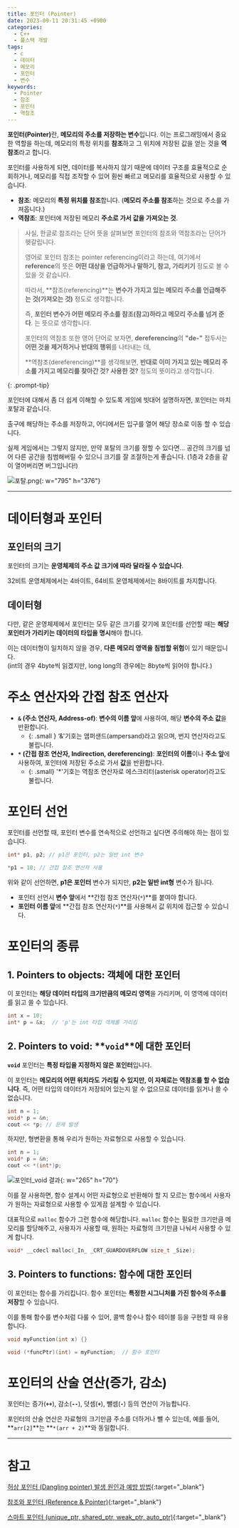 ```yaml
---
title: 포인터 (Pointer)
date: 2023-09-11 20:31:45 +0900
categories:
  - C++
  - 풀스택 개발
tags:
  - c
  - 데이터
  - 메모리
  - 포인터
  - 변수
keywords:
  - Pointer
  - 참조
  - 포인터
  - 역참조
---
```


<span class="keyword">**포인터(Pointer)**</span>란, <span class="font_highlight">**메모리의 주소를 저장하는 변수**</span>입니다. 이는 프로그래밍에서 중요한 역할을 하는데, 메모리의 특정 위치를 **참조**하고 그 위치에 저장된 값을 얻는 것을 **역참조**라고 합니다.

포인터를 사용하게 되면, 데이터를 복사하지 않기 때문에 데이터 구조를 효율적으로 순회하거나, 메모리를 직접 조작할 수 있어 훤씬 빠르고 메모리를 효율적으로 사용할 수 있습니다.

- <span class="important">**참조**</span>: 메모리의 **특정 위치를 참조**합니다. (**메모리 주소를 참조**하는 것으로 주소를 가져옵니다.)
- <span class="important">**역참조**</span>: 포인터에 저장된 메모리 **주소로 가서 값을 가져오는 것**.

> 사실, 한글로 참조라는 단어 뜻을 살펴보면 포인터의 참조와 역참조라는 단어가 헷갈립니다.
>
> 영어로 포인터 참조는 pointer referencing이라고 하는데, 여기에서 **reference**의 뜻은 **어떤 대상을 언급하거나 말하기, 참고, 가리키기** 정도로 볼 수 있을 것 같습니다.
>
> 따라서, **참조(referencing)**는 **변수가 가지고 있는 메모리 주소를 언급해주는 것(가져오는 것)** 정도로 생각합니다.
>
> 즉, <span class="font_highlight">**포인터 변수가 어떤 메모리 주소를 참조(참고)하라고 메모리 주소를 넘겨 준다**</span>. 는 뜻으로 생각합니다.
>
> 포인터의 역참조 또한 영어 단어로 보자면, **dereferencing**의 **"de-"** 접두사는 **어떤 것을 제거하거나 반대의 행위**를 나타내는 데,
>
> **역참조(dereferencing)**를 생각해보면, **<span class="font_highlight">반대로 이미 가지고 있는 메모리 주소를 가지고 메모리를 찾아간 것? 사용한 것?</span>** 정도의 뜻이라고 생각합니다.
> 
{: .prompt-tip}

포인터에 대해서 좀 더 쉽게 이해할 수 있도록 게임에 빗대어 설명하자면, 포인터는 마치 포탈과 같습니다.

출구에 해당하는 주소를 저장하고, 어디에서든 입구를 열어 해당 장소로 이동 할 수 있습니다.

실제 게임에서는 그렇지 않지만, 만약 포탈의 크기를 정할 수 있다면… 공간의 크기를 넘어 다른 공간을 침범해버릴 수 있으니 크기를 잘 조절하는게 좋습니다. (1층과 2층을 같이 열어버리면 버그입니다!)

![포탈.png](https://img1.daumcdn.net/thumb/R1280x0/?scode=mtistory2&fname=https%3A%2F%2Fblog.kakaocdn.net%2Fdn%2Fd1eF1K%2Fbtstxkw8oCx%2FHKMX3ulxIkhxpgVt9aPz70%2Fimg.png){: w="795" h="376"}

---

# 데이터형과 포인터

## 포인터의 크기

포인터의 크기는 <span class="font_highlight">**운영체제의 주소 값 크기에 따라 달라질 수 있습니다**</span>. 

32비트 운영체제에서는 4바이트, 64비트 운영체제에서는 8바이트를 차지합니다.

## 데이터형

다만, 같은 운영체제에서 포인터는 모두 같은 크기를 갖기에 포인터를 선언할 때는 **해당 포인터가 가리키는 데이터의 타입을 명시**해야 합니다.

이는 데이터형이 일치하지 않을 경우, **다른 메모리 영역을 침범할 위험**이 있기 때문입니다. <br> (int의 경우 4byte씩 읽겠지만, long long의 경우에는 8byte씩 읽어야 합니다.)

# **주소 연산자와 간접 참조 연산자**

- **`&` <span class="small">(주소 연산자, Address-of)</span>**: **변수의 이름 앞**에 사용하여, 해당 **변수의 주소 값**을 반환합니다.
    - {: .small } ‘&'기호는 앰퍼샌드(ampersand)라고 읽으며, 번지 연산자라고도 불립니다.
- **`*` <span class="small">(간접 참조 연산자, Indirection, dereferencing)</span>**: **포인터의 이름**이나 **주소 앞**에 사용하여, 포인터에 저장된 주소로 가서 **값**을 반환합니다.
    - {: .small} '*'기호는 역참조 연산자로 에스크리터(asterisk operator)라고도 불립니다.

# 포인터 선언

포인터를 선언할 때, 포인터 변수를 연속적으로 선언하고 싶다면 주의해야 하는 점이 있습니다.

```cpp
int* p1, p2; // p1은 포인터, p2는 일반 int 변수

*p1 = 10; // 간접 참조 연산자 사용
```

위와 같이 선언하면, **p1은 포인터** 변수가 되지만, **p2는 일반 int형** 변수가 됩니다.

- 포인터 선언시 **변수 앞**에서 **간접 참조 연산자(`*`)**를 붙여야 합니다.
- **포인터 이름 앞**에 **간접 참조 연산자(`*`)**를 사용해서 값 위치에 접근할 수 있습니다.

# 포인터의 종류

## 1. Pointers to objects: 객체에 대한 포인터

이 포인터는 <span class="font_highlight">**해당 데이터 타입의 크기만큼의 메모리 영역**</span>을 가리키며, 이 영역에 데이터를 읽고 쓸 수 있습니다.

```cpp
int x = 10;
int* p = &x;  // 'p'는 int 타입 객체를 가리킴
```

## 2. Pointers to void: **`void`**에 대한 포인터

**`void`** 포인터는 <span class="font_highlight">**특정 타입을 지정하지 않은 포인터**</span>입니다.

이 포인터는 **메모리의 어떤 위치라도 가리킬 수 있지만, 이 자체로는 역참조를 할 수 없습니다**. 즉, 어떤 타입의 데이터가 저장되어 있는지 알 수 없으므로 데이터를 읽거나 쓸 수 없습니다.

```cpp
int n = 1;
void* p = &n;
cout << *p; // 문제 발생
```

하지만, 형변환을 통해 우리가 원하는 자료형으로 사용할 수 있습니다.

```cpp
int n = 1;
void* p = &n;
cout << *(int*)p;
```

![포인터_void 결과](https://i.postimg.cc/28qgVZwV/포인터_void_결과.png){: w="265" h="70"}

이를 잘 사용하면, 함수 설계시 어떤 자료형으로 반환해야 할 지 모르는 함수에서 사용자가 원하는 자료형으로 사용할 수 있게끔 설계할 수 있습니다.

대표적으로 `malloc` 함수가 그런 함수에 해당합니다. `malloc` 함수는 필요한 크기만큼 메모리를 할당해주고, 사용자가 사용할 때, 원하는 자료형의 크기만큼 나눠서 사용할 수 있게 합니다.

```cpp
void* __cdecl malloc(_In_ _CRT_GUARDOVERFLOW size_t _Size);
```

## 3. Pointers to functions: 함수에 대한 포인터

이 포인터는 함수를 가리킵니다. 함수 포인터는 <span class="font_highlight">**특정한 시그니처를 가진 함수의 주소를 저장**</span>할 수 있습니다.

이를 통해 함수를 변수처럼 다룰 수 있어, 콜백 함수나 함수 테이블 등을 구현할 때 유용합니다.

```cpp
void myFunction(int x) {}

void (*funcPtr)(int) = myFunction;  // 함수 포인터
```

# 포인터의 산술 연산(증가, 감소)

포인터는 증가(**`++`**), 감소(**`--`**), 덧셈(**`+`**), 뺄셈(**`-`**) 등의 연산이 가능합니다.

포인터의 산술 연산은 자료형의 크기만큼 주소를 더하거나 뺄 수 있는데, 예를 들어, **`arr[2]`**는 **`*(arr + 2)`**와 동일합니다.


---

# 참고

[허상 포인터 (Dangling pointer) 발생 원인과 예방 방법](/posts/%ED%97%88%EC%83%81-%ED%8F%AC%EC%9D%B8%ED%84%B0-dangling-pointer-%EB%B0%9C%EC%83%9D-%EC%9B%90%EC%9D%B8%EA%B3%BC-%EC%98%88%EB%B0%A9-%EB%B0%A9%EB%B2%95/){:target="_blank"}

[참조와 포인터 (Reference & Pointer)](/posts/%EC%B0%B8%EC%A1%B0%EC%99%80-%ED%8F%AC%EC%9D%B8%ED%84%B0-reference-pointer/){:target="_blank"}

[스마트 포인터 (unique_ptr, shared_ptr, weak_ptr, auto_ptr)](/posts/%EC%8A%A4%EB%A7%88%ED%8A%B8-%ED%8F%AC%EC%9D%B8%ED%84%B0-unique-ptr-shared-ptr-weak-ptr-auto-ptr){:target="_blank"}